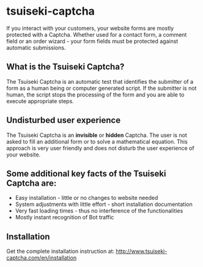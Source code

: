 tsuiseki-captcha
================

If you interact with your customers, your website forms are mostly protected with a Captcha. Whether used for a contact form, a comment field or an order wizard - your form fields must be protected against automatic submissions.

What is the Tsuiseki Captcha?
--------------

The Tsuiseki Captcha is an automatic test that identifies the submitter of a form as a human being or computer generated script. If the submitter is not human, the script stops the processing of the form and you are able to execute appropriate steps.

Undisturbed user experience
--------------

The Tsuiseki Captcha is an **invisible** or **hidden** Captcha. The user is not asked to fill an additional form or to solve a mathematical equation. This approach is very user friendly and does not disturb the user experience of your website.

Some additional key facts of the Tsuiseki Captcha are:
--------------

- Easy installation - little or no changes to website needed
- System adjustments with little effort - short installation documentation
- Very fast loading times - thus no interference of the functionalities
- Mostly instant recognition of Bot traffic

Installation
--------------

Get the complete installation instruction at: http://www.tsuiseki-captcha.com/en/installation
